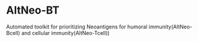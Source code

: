# AltNeo-BT
Automated toolkit for prioritizing Neoantigens for humoral immunity(AltNeo-Bcell) and cellular immunity(AltNeo-Tcell))
